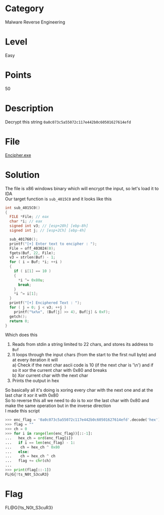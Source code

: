 # Category
Malware Reverse Engineering
# Level
Easy
# Points
50
# Description
Decrypt this string `0a0c073c5a55072c117e442b0c60501627614efd`
# File
[Encipher.exe](https://github.com/Revers3c-Team/CTF-writeups/raw/master/CyberTalents/Competitions/Al-Azhar%20University%20Cybersecurity%20CTF%20Competition/Encipher/Encipher.exe)
# Solution
The file is x86 windows binary which will encrypt the input, so let's load it to IDA</br>
Our target function is `sub_4015C0` and it looks like this</br>

```c++
int sub_4015C0()
{
  FILE *File; // eax
  char *i; // eax
  signed int v3; // [esp+28h] [ebp-8h]
  signed int j; // [esp+2Ch] [ebp-4h]

  sub_401760();
  printf("[+] Enter text to encipher : ");
  File = off_403024(0);
  fgets(Buf, 22, File);
  v3 = strlen(Buf) - 1;
  for ( i = Buf; *i; ++i )
  {
    if ( i[1] == 10 )
    {
      *i ^= 0x80u;
      break;
    }
    *i ^= i[1];
  }
  printf("[+] Enciphered Text : ");
  for ( j = 0; j < v3; ++j )
    printf("%x%x", (Buf[j] >> 4), Buf[j] & 0xF);
  getch();
  return 0;
}
```

Which does this</br>
1) Reads from stdin a string limited to 22 chars, and stores its address to `Buf`</br>
2) It loops through the input chars (from the start to the first null byte) and at every iteration it will</br>
a) Check if the next char ascii code is 10 (if the next char is '\n') and if so it xor the current char with 0x80 and breaks</br>
b) Xor current char with the next char</br>
3) Prints the output in hex</br>

So basically all it's doing is xoring every char with the next one and at the last char it xor it with 0x80</br>
So to reverse this all we need to do is to xor the last char with 0x80 and make the same operation but in the inverse direction</br>
I made this script</br>

```python
>>> enc_flag = '0a0c073c5a55072c117e442b0c60501627614efd'.decode('hex')
>>> flag = ""
>>> ch = 0
>>> for i in range(len(enc_flag))[::-1]:
...   hex_ch = ord(enc_flag[i])
...   if i == len(enc_flag) - 1:
...    ch = hex_ch ^ 0x80
...   else:
...    ch = hex_ch ^ ch
...   flag += chr(ch)
...
>>> print(flag[::-1])
FL@G{!ts_N0t_S3cuR3}
```

# Flag
FL@G{!ts_N0t_S3cuR3}
